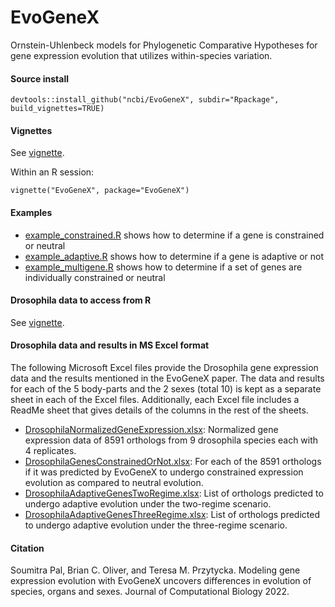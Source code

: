 # EvoGeneX

Ornstein-Uhlenbeck models for Phylogenetic Comparative Hypotheses for gene
expression evolution that utilizes within-species variation.

#### Source install

```
devtools::install_github("ncbi/EvoGeneX", subdir="Rpackage", build_vignettes=TRUE)
```

#### Vignettes

See [vignette](https://rawcdn.githack.com/ncbi/EvoGeneX/56a4e2d5c7c98eb57983d2d67d89fcfb61beb076/Rpackage/vignettes/EvoGeneX.html).

Within an R session:
```
vignette("EvoGeneX", package="EvoGeneX")
```

#### Examples

- [example_constrained.R](examples/example_constrained.R) shows how to determine if a gene is constrained or neutral
- [example_adaptive.R](examples/example_adaptive.R) shows how to determine if a gene is adaptive or not
- [example_multigene.R](examples/example_multigene.R) shows how to determine if a set of genes are individually constrained or neutral

#### Drosophila data to access from R

See [vignette](https://rawcdn.githack.com/ncbi/EvoGeneX/56a4e2d5c7c98eb57983d2d67d89fcfb61beb076/Rpackage/vignettes/EvoGeneX.html#4_Drosophila_datasets).

#### Drosophila data and results in MS Excel format

The following Microsoft Excel files provide the Drosophila gene expression data and the results mentioned in the EvoGeneX paper. The data and results for each of the 5 body-parts and the 2 sexes (total 10) is kept as a separate sheet in each of the Excel files. Additionally, each Excel file includes a ReadMe sheet that gives details of the columns in the rest of the sheets.

* [DrosophilaNormalizedGeneExpression.xlsx](DrosophilaDataResultsMSExcel/DrosophilaNormalizedGeneExpression.xlsx
): Normalized gene expression data of 8591 orthologs from 9 drosophila species each with 4 replicates.
* [DrosophilaGenesConstrainedOrNot.xlsx](DrosophilaDataResultsMSExcel/DrosophilaGenesConstrainedOrNot.xlsx): For each of the 8591 orthologs if it was predicted by EvoGeneX to undergo constrained expression evolution as compared to neutral evolution.
* [DrosophilaAdaptiveGenesTwoRegime.xlsx](DrosophilaDataResultsMSExcel/DrosophilaAdaptiveGenesTwoRegime.xlsx
): List of orthologs predicted to undergo adaptive evolution under the two-regime scenario.
* [DrosophilaAdaptiveGenesThreeRegime.xlsx](DrosophilaDataResultsMSExcel/DrosophilaAdaptiveGenesThreeRegime.xlsx
): List of orthologs predicted to undergo adaptive evolution under the three-regime scenario.

#### Citation

Soumitra Pal, Brian C. Oliver, and Teresa M. Przytycka. Modeling gene expression evolution with EvoGeneX uncovers differences in evolution of species, organs and sexes. Journal of Computational Biology 2022.
